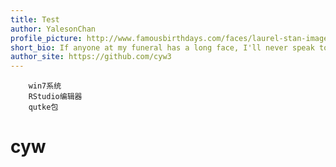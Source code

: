 ```yaml
---
title: Test
author: YalesonChan
profile_picture: http://www.famousbirthdays.com/faces/laurel-stan-image.jpg
short_bio: If anyone at my funeral has a long face, I'll never speak to him again.
author_site: https://github.com/cyw3
---
```


```
    win7系统
    RStudio编辑器
    qutke包
```

<h1>cyw</h1>